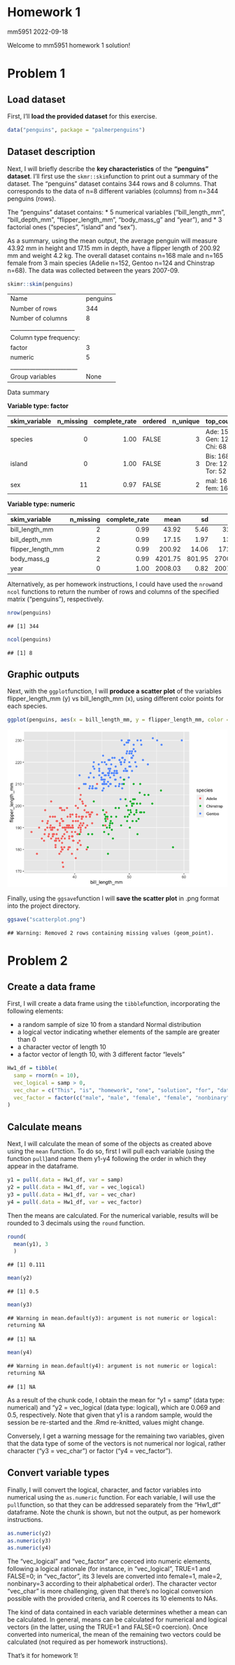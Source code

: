 Homework 1
================
mm5951
2022-09-18

Welcome to mm5951 homework 1 solution!

# Problem 1

## Load dataset

First, I’ll **load the provided dataset** for this exercise.

``` r
data("penguins", package = "palmerpenguins")
```

## Dataset description

Next, I will briefly describe the **key characteristics** of the
**“penguins” dataset**. I’ll first use the `skmr::skim`function to print
out a summary of the dataset. The “penguins” dataset contains 344 rows
and 8 columns. That corresponds to the data of n=8 different variables
(columns) from n=344 penguins (rows).

The “penguins” dataset contains: \* 5 numerical variables
(“bill_length_mm”, “bill_depth_mm”, “flipper_length_mm”, “body_mass_g”
and “year”), and \* 3 factorial ones (“species”, “island” and “sex”).

As a summary, using the mean output, the average penguin will measure
43.92 mm in height and 17.15 mm in depth, have a flipper length of
200.92 mm and weight 4.2 kg. The overall dataset contains n=168 male and
n=165 female from 3 main species (Adelie n=152, Gentoo n=124 and
Chinstrap n=68). The data was collected between the years 2007-09.

``` r
skimr::skim(penguins)
```

|                                                  |          |
|:-------------------------------------------------|:---------|
| Name                                             | penguins |
| Number of rows                                   | 344      |
| Number of columns                                | 8        |
| \_\_\_\_\_\_\_\_\_\_\_\_\_\_\_\_\_\_\_\_\_\_\_   |          |
| Column type frequency:                           |          |
| factor                                           | 3        |
| numeric                                          | 5        |
| \_\_\_\_\_\_\_\_\_\_\_\_\_\_\_\_\_\_\_\_\_\_\_\_ |          |
| Group variables                                  | None     |

Data summary

**Variable type: factor**

| skim_variable | n_missing | complete_rate | ordered | n_unique | top_counts                  |
|:--------------|----------:|--------------:|:--------|---------:|:----------------------------|
| species       |         0 |          1.00 | FALSE   |        3 | Ade: 152, Gen: 124, Chi: 68 |
| island        |         0 |          1.00 | FALSE   |        3 | Bis: 168, Dre: 124, Tor: 52 |
| sex           |        11 |          0.97 | FALSE   |        2 | mal: 168, fem: 165          |

**Variable type: numeric**

| skim_variable     | n_missing | complete_rate |    mean |     sd |     p0 |     p25 |     p50 |    p75 |   p100 | hist  |
|:------------------|----------:|--------------:|--------:|-------:|-------:|--------:|--------:|-------:|-------:|:------|
| bill_length_mm    |         2 |          0.99 |   43.92 |   5.46 |   32.1 |   39.23 |   44.45 |   48.5 |   59.6 | ▃▇▇▆▁ |
| bill_depth_mm     |         2 |          0.99 |   17.15 |   1.97 |   13.1 |   15.60 |   17.30 |   18.7 |   21.5 | ▅▅▇▇▂ |
| flipper_length_mm |         2 |          0.99 |  200.92 |  14.06 |  172.0 |  190.00 |  197.00 |  213.0 |  231.0 | ▂▇▃▅▂ |
| body_mass_g       |         2 |          0.99 | 4201.75 | 801.95 | 2700.0 | 3550.00 | 4050.00 | 4750.0 | 6300.0 | ▃▇▆▃▂ |
| year              |         0 |          1.00 | 2008.03 |   0.82 | 2007.0 | 2007.00 | 2008.00 | 2009.0 | 2009.0 | ▇▁▇▁▇ |

Alternatively, as per homework instructions, I could have used the
`nrow`and `ncol` functions to return the number of rows and columns of
the specified matrix (“penguins”), respectively.

``` r
nrow(penguins)
```

    ## [1] 344

``` r
ncol(penguins)
```

    ## [1] 8

## Graphic outputs

Next, with the `ggplot`function, I will **produce a scatter plot** of
the variables flipper_length_mm (y) vs bill_length_mm (x), using
different color points for each species.

``` r
ggplot(penguins, aes(x = bill_length_mm, y = flipper_length_mm, color = species)) + geom_point()
```

![](p8105_hw1_mm5951_files/figure-gfm/unnamed-chunk-5-1.png)<!-- -->

Finally, using the `ggsave`function I will **save the scatter plot** in
.png format into the project directory.

``` r
ggsave("scatterplot.png")
```

    ## Warning: Removed 2 rows containing missing values (geom_point).

# Problem 2

## Create a data frame

First, I will create a data frame using the `tibble`function,
incorporating the following elements:

-   a random sample of size 10 from a standard Normal distribution
-   a logical vector indicating whether elements of the sample are
    greater than 0
-   a character vector of length 10
-   a factor vector of length 10, with 3 different factor “levels”

``` r
Hw1_df = tibble(
  samp = rnorm(n = 10),
  vec_logical = samp > 0,
  vec_char = c("This", "is", "homework", "one", "solution", "for", "data", "science", "class", "fall" ),
  vec_factor = factor(c("male", "male", "female", "female", "nonbinary", "nonbinary", "male", "female", "nonbinary", "male"))
)
```

## Calculate means

Next, I will calculate the mean of some of the objects as created above
using the `mean` function. To do so, first I will pull each variable
(using the function `pull`)and name them y1-y4 following the order in
which they appear in the dataframe.

``` r
y1 = pull(.data = Hw1_df, var = samp)
y2 = pull(.data = Hw1_df, var = vec_logical)
y3 = pull(.data = Hw1_df, var = vec_char)
y4 = pull(.data = Hw1_df, var = vec_factor)
```

Then the means are calculated. For the numerical variable, results will
be rounded to 3 decimals using the `round` function.

``` r
round(
  mean(y1), 3
  )
```

    ## [1] 0.111

``` r
mean(y2)
```

    ## [1] 0.5

``` r
mean(y3)
```

    ## Warning in mean.default(y3): argument is not numeric or logical: returning NA

    ## [1] NA

``` r
mean(y4)
```

    ## Warning in mean.default(y4): argument is not numeric or logical: returning NA

    ## [1] NA

As a result of the chunk code, I obtain the mean for “y1 = samp” (data
type: numerical) and “y2 = vec_logical (data type: logical), which are
0.069 and 0.5, respectively. Note that given that y1 is a random sample,
would the session be re-started and the .Rmd re-knitted, values might
change.

Conversely, I get a warning message for the remaining two variables,
given that the data type of some of the vectors is not numerical nor
logical, rather character (“y3 = vec_char”) or factor (“y4 =
vec_factor”).

## Convert variable types

Finally, I will convert the logical, character, and factor variables
into numerical using the `as.numeric` function. For each variable, I
will use the `pull`function, so that they can be addressed separately
from the “Hw1_df” dataframe. Note the chunk is shown, but not the
output, as per homework instructions.

``` r
as.numeric(y2)
as.numeric(y3)
as.numeric(y4)
```

The “vec_logical” and “vec_factor” are coerced into numeric elements,
following a logical rationale (for instance, in “vec_logical”, TRUE=1
and FALSE=0; in “vec_factor”, its 3 levels are converted into female=1,
male=2, nonbinary=3 according to their alphabetical order). The
character vector “vec_char” is more challenging, given that there’s no
logical conversion possible with the provided criteria, and R coerces
its 10 elements to NAs.

The kind of data contained in each variable determines whether a mean
can be calculated. In general, means can be calculated for numerical and
logical vectors (in the latter, using the TRUE=1 and FALSE=0 coercion).
Once converted into numerical, the mean of the remaining two vectors
could be calculated (not required as per homework instructions).

That’s it for homework 1!
